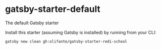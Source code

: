 # gatsby-starter-default
The default Gatsby starter

Install this starter (assuming Gatsby is installed) by running from your CLI:
```
gatsby new clean gh:olifante/gatsby-starter-redi-school
```
